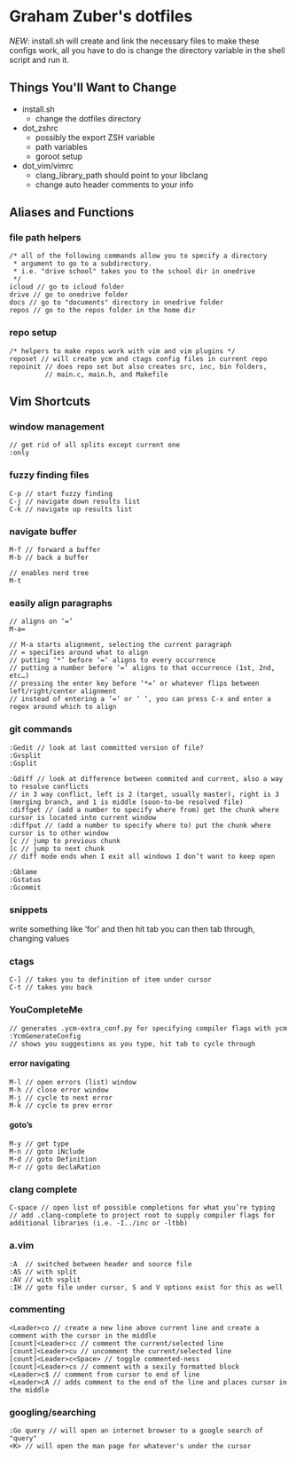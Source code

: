 # Graham Zuber's dotfiles

*NEW*: install.sh will create and link the necessary files to
make these configs work, all you have to do is change the
directory variable in the shell script and run it.

## Things You'll Want to Change

- install.sh
    - change the dotfiles directory
- dot_zshrc
    - possibly the export ZSH variable
    - path variables
    - goroot setup
- dot_vim/vimrc
    - clang_library_path should point to your libclang
    - change auto header comments to your info

## Aliases and Functions

### file path helpers
```
/* all of the following commands allow you to specify a directory
 * argument to go to a subdirectory.
 * i.e. "drive school" takes you to the school dir in onedrive
 */
icloud // go to icloud folder
drive // go to onedrive folder
docs // go to "documents" directory in onedrive folder
repos // go to the repos folder in the home dir
```

### repo setup
```
/* helpers to make repos work with vim and vim plugins */
reposet // will create ycm and ctags config files in current repo
repoinit // does repo set but also creates src, inc, bin folders,
         // main.c, main.h, and Makefile
```

## Vim Shortcuts

### window management
```
// get rid of all splits except current one
:only
```

### fuzzy finding files
```
C-p // start fuzzy finding
C-j // navigate down results list
C-k // navigate up results list
```

### navigate buffer
```
M-f // forward a buffer
M-b // back a buffer

// enables nerd tree
M-t
```

### easily align paragraphs
```
// aligns on ‘=‘
M-a= 

// M-a starts alignment, selecting the current paragraph
// = specifies around what to align
// putting ‘*’ before ‘=‘ aligns to every occurrence
// putting a number before ‘=‘ aligns to that occurrence (1st, 2nd, etc…)
// pressing the enter key before ‘*=‘ or whatever flips between left/right/center alignment
// instead of entering a ‘=‘ or ‘ ‘, you can press C-x and enter a regex around which to align
```

### git commands
```
:Gedit // look at last committed version of file?
:Gvsplit
:Gsplit

:Gdiff // look at difference between commited and current, also a way to resolve conflicts
// in 3 way conflict, left is 2 (target, usually master), right is 3 (merging branch, and 1 is middle (soon-to-be resolved file)
:diffget // (add a number to specify where from) get the chunk where cursor is located into current window
:diffput // (add a number to specify where to) put the chunk where cursor is to other window
[c // jump to previous chunk
]c // jump to next chunk
// diff mode ends when I exit all windows I don’t want to keep open

:Gblame
:Gstatus
:Gcommit
```

### snippets
write something like ‘for’ and then hit tab
you can then tab through, changing values

### ctags
```
C-] // takes you to definition of item under cursor
C-t // takes you back
```

### YouCompleteMe
```
// generates .ycm-extra_conf.py for specifying compiler flags with ycm
:YcmGenerateConfig
// shows you suggestions as you type, hit tab to cycle through
```

#### error navigating
```
M-l // open errors (list) window
M-h // close error window
M-j // cycle to next error
M-k // cycle to prev error
```
#### goto’s
```
M-y // get type
M-n // goto iNclude
M-d // goto Definition
M-r // goto declaRation
```

### clang complete
```
C-space // open list of possible completions for what you’re typing
// add .clang-complete to project root to supply compiler flags for additional libraries (i.e. -I../inc or -ltbb)
```

### a.vim
```
:A  // switched between header and source file
:AS // with split
:AV // with vsplit
:IH // goto file under cursor, S and V options exist for this as well
```

### commenting
```
<Leader>co // create a new line above current line and create a comment with the cursor in the middle
[count]<Leader>cc // comment the current/selected line
[count]<Leader>cu // uncomment the current/selected line
[count]<Leader>c<Space> // toggle commented-ness
[count]<Leader>cs // comment with a sexily formatted block
<Leader>c$ // comment from cursor to end of line
<Leader>cA // adds comment to the end of the line and places cursor in the middle
```

### googling/searching
```
:Go query // will open an internet browser to a google search of "query"
<K> // will open the man page for whatever's under the cursor
```

